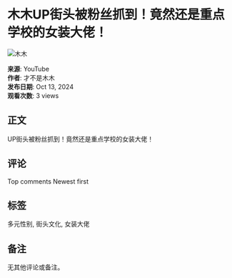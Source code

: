 # 木木UP街头被粉丝抓到！竟然还是重点学校的女装大佬！

![木木](https://yt3.ggpht.com/1fHAVehbbN1YdYLQxbtagWyZfM4wyulK6kTEIlg2L1fiiMmug1pISwUr8k1empuEFbFYV-hrfQ=s48-c-k-c0x00ffffff-no-rj)

**来源**: YouTube  
**作者**: 才不是木木  
**发布日期**: Oct 13, 2024  
**观看次数**: 3 views

## 正文
UP街头被粉丝抓到！竟然还是重点学校的女装大佬！

## 评论
Top comments
Newest first

## 标签
多元性别, 街头文化, 女装大佬

## 备注
无其他评论或备注。